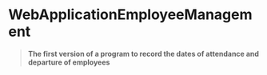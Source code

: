 # WebApplicationEmployeeManagement
> **The first version of a program to record the dates of attendance and departure of employees**
